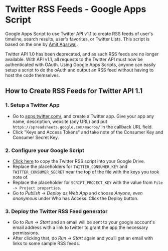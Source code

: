 # Twitter RSS Feeds - Google Apps Script

Google Apps Script to use Twitter API v1.1 to create RSS feeds of  user's timeline, search results, user's favorites, or Twitter Lists. This script is based on the one by [Amit Agarwal](http://www.labnol.org/internet/twitter-rss-feeds/27931/).

Twitter API 1.0 has been deprecated, and as such RSS feeds are no longer available. With API v1.1, all requests to the Twitter API must now be authenticated with OAuth. Using Google Apps Scripts, anyone can easily setup a script to do the oAuth and output an RSS feed without having to host the code themselves.

## How to Create RSS Feeds for Twitter API 1.1

### 1. Setup a Twitter App

* Go to [apps.twitter.com/](https://apps.twitter.com), and create a Twitter app. Give your app any name, description, website (any URL) and put ```https://spreadsheets.google.com/macros/``` in the callback URL field.
* Click "Keys and Access Tokens" and take note of the Consumer Key and Consumer Secret Key.

### 2. Configure your Google Script
* [Click here](https://script.google.com/d/1xrMvosTNNWsBH5aJJjLcqEGMFCC4tmNsN-gz9mjKFbT74bIKBKVu-Z5z/edit?newcopy=true) to copy the Twitter RSS script into your Google Drive. 
* Replace the placeholders for `TWITTER_CONSUMER_KEY` and `TWITTER_CONSUMER_SECRET` near the top of the file with the keys you took note of.
* Replace the placeholder for `SCRIPT_PROJECT_KEY` with the value from `File -> Project properties`.
* Go to *Publish* -> *Deploy as Web App* and choose *Anyone, even anonymous* under Who has Access. Click the Deploy button.

### 3. Deploy the Twitter RSS Feed generator
* Go to *Run* -> *Start* and an email will be sent to your google account's email address with a link to twitter to grant the app the necessary permissions.
* After clicking that, do *Run* -> *Start* again and you’ll get an email with links to some sample RSS feeds.
